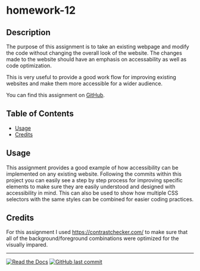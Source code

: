 # homework-12

## Description 

The purpose of this assignment is to take an existing webpage and modify the code without changing the overall look of the website. The changes made to the website should have an emphasis on accessability as well as code optimization.

This is very useful to provide a good work flow for improving existing websites and make them more accessible for a wider audience. 

You can find this assignment on [GitHub](https://github.com/Rconat/homework-12/).

## Table of Contents

* [Usage](#usage)
* [Credits](#credits)

## Usage 

This assignment provides a good example of how accessibility can be implemented on any existing website. Following the commits within this project you can easily see a step by step process for improving specific elements to make sure they are easily understood and designed with accessibility in mind. This can also be used to show how multiple CSS selectors with the same styles can be combined for easier coding practices.

## Credits

For this assignment I used https://contrastchecker.com/ to make sure that all of the background/foreground combinations were optimized for the visually impared.

---

[![Read the Docs](https://readthedocs.org/projects/yt2mp3/badge/?version=latest)](https://yt2mp3.readthedocs.io/en/latest/?badge=latest)
[![GitHub last commit](https://img.shields.io/github/last-commit/google/skia.svg?style=flat)]()